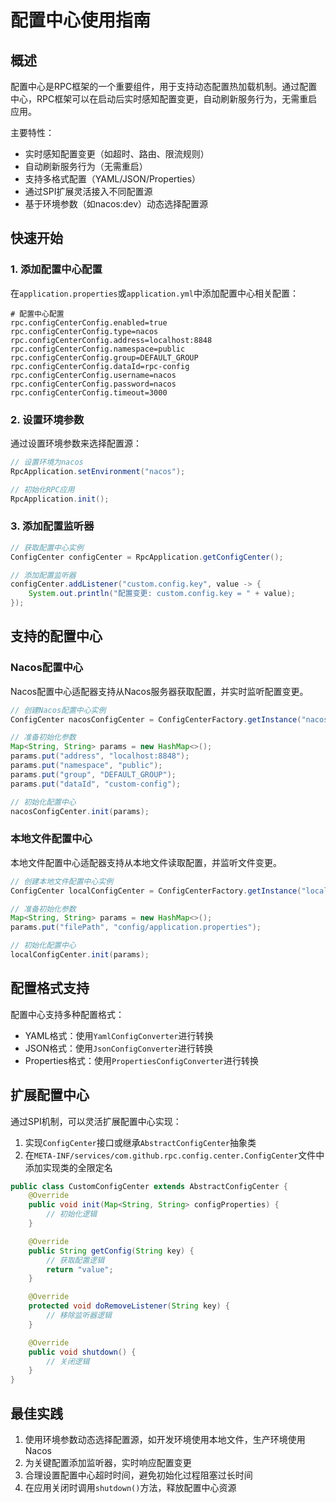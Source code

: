 # 配置中心使用指南

## 概述

配置中心是RPC框架的一个重要组件，用于支持动态配置热加载机制。通过配置中心，RPC框架可以在启动后实时感知配置变更，自动刷新服务行为，无需重启应用。

主要特性：

- 实时感知配置变更（如超时、路由、限流规则）
- 自动刷新服务行为（无需重启）
- 支持多格式配置（YAML/JSON/Properties）
- 通过SPI扩展灵活接入不同配置源
- 基于环境参数（如nacos:dev）动态选择配置源

## 快速开始

### 1. 添加配置中心配置

在`application.properties`或`application.yml`中添加配置中心相关配置：

```properties
# 配置中心配置
rpc.configCenterConfig.enabled=true
rpc.configCenterConfig.type=nacos
rpc.configCenterConfig.address=localhost:8848
rpc.configCenterConfig.namespace=public
rpc.configCenterConfig.group=DEFAULT_GROUP
rpc.configCenterConfig.dataId=rpc-config
rpc.configCenterConfig.username=nacos
rpc.configCenterConfig.password=nacos
rpc.configCenterConfig.timeout=3000
```

### 2. 设置环境参数

通过设置环境参数来选择配置源：

```java
// 设置环境为nacos
RpcApplication.setEnvironment("nacos");

// 初始化RPC应用
RpcApplication.init();
```

### 3. 添加配置监听器

```java
// 获取配置中心实例
ConfigCenter configCenter = RpcApplication.getConfigCenter();

// 添加配置监听器
configCenter.addListener("custom.config.key", value -> {
    System.out.println("配置变更: custom.config.key = " + value);
});
```

## 支持的配置中心

### Nacos配置中心

Nacos配置中心适配器支持从Nacos服务器获取配置，并实时监听配置变更。

```java
// 创建Nacos配置中心实例
ConfigCenter nacosConfigCenter = ConfigCenterFactory.getInstance("nacos");

// 准备初始化参数
Map<String, String> params = new HashMap<>();
params.put("address", "localhost:8848");
params.put("namespace", "public");
params.put("group", "DEFAULT_GROUP");
params.put("dataId", "custom-config");

// 初始化配置中心
nacosConfigCenter.init(params);
```

### 本地文件配置中心

本地文件配置中心适配器支持从本地文件读取配置，并监听文件变更。

```java
// 创建本地文件配置中心实例
ConfigCenter localConfigCenter = ConfigCenterFactory.getInstance("local");

// 准备初始化参数
Map<String, String> params = new HashMap<>();
params.put("filePath", "config/application.properties");

// 初始化配置中心
localConfigCenter.init(params);
```

## 配置格式支持

配置中心支持多种配置格式：

- YAML格式：使用`YamlConfigConverter`进行转换
- JSON格式：使用`JsonConfigConverter`进行转换
- Properties格式：使用`PropertiesConfigConverter`进行转换

## 扩展配置中心

通过SPI机制，可以灵活扩展配置中心实现：

1. 实现`ConfigCenter`接口或继承`AbstractConfigCenter`抽象类
2. 在`META-INF/services/com.github.rpc.config.center.ConfigCenter`文件中添加实现类的全限定名

```java
public class CustomConfigCenter extends AbstractConfigCenter {
    @Override
    public void init(Map<String, String> configProperties) {
        // 初始化逻辑
    }

    @Override
    public String getConfig(String key) {
        // 获取配置逻辑
        return "value";
    }

    @Override
    protected void doRemoveListener(String key) {
        // 移除监听器逻辑
    }

    @Override
    public void shutdown() {
        // 关闭逻辑
    }
}
```

## 最佳实践

1. 使用环境参数动态选择配置源，如开发环境使用本地文件，生产环境使用Nacos
2. 为关键配置添加监听器，实时响应配置变更
3. 合理设置配置中心超时时间，避免初始化过程阻塞过长时间
4. 在应用关闭时调用`shutdown()`方法，释放配置中心资源